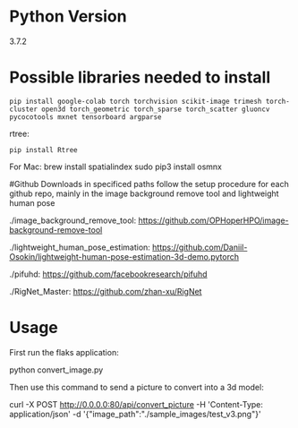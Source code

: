 # Python Version
3.7.2

# Possible libraries needed to install

`pip install google-colab torch torchvision scikit-image trimesh torch-cluster open3d torch_geometric torch_sparse torch_scatter gluoncv pycocotools mxnet tensorboard argparse`

rtree:

`pip install Rtree`

For Mac:
brew install spatialindex
sudo pip3 install osmnx


#Github Downloads in specificed paths follow the setup procedure for each github repo, mainly in the image background remove tool and lightweight human pose

./image_background_remove_tool: https://github.com/OPHoperHPO/image-background-remove-tool

./lightweight_human_pose_estimation: https://github.com/Daniil-Osokin/lightweight-human-pose-estimation-3d-demo.pytorch

./pifuhd: https://github.com/facebookresearch/pifuhd

./RigNet_Master: https://github.com/zhan-xu/RigNet


# Usage
First run the flaks application:

python convert_image.py

Then use this command to send a picture to convert into a 3d model:

curl -X POST http://0.0.0.0:80/api/convert_picture -H 'Content-Type: application/json' -d '{"image_path":"./sample_images/test_v3.png"}'






